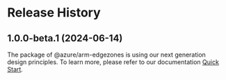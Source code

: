 # Release History
    
## 1.0.0-beta.1 (2024-06-14)

The package of @azure/arm-edgezones is using our next generation design principles. To learn more, please refer to our documentation [Quick Start](https://aka.ms/azsdk/js/mgmt/quickstart).
